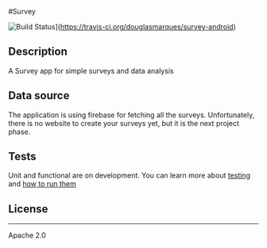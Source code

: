 #Survey

![Build Status](https://travis-ci.org/douglasmarques/survey-android.svg?branch=master)](https://travis-ci.org/douglasmarques/survey-android)

## Description

A Survey app for simple surveys and data analysis

## Data source

The application is using firebase for fetching all the surveys.
Unfortunately, there is no website to create your surveys yet, but it is the next project phase.

## Tests

Unit and functional are on development.
You can learn more about [testing](http://developer.android.com/tools/testing/testing_android.html) and [how to run them](http://tools.android.com/tech-docs/unit-testing-support)


## License
-------

Apache 2.0